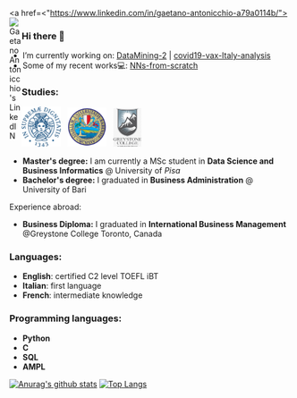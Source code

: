 
<a href=<"https://www.linkedin.com/in/gaetano-antonicchio-a79a0114b/">
  <img align="left" alt="Gaetano Antonicchio's LinkedIN" width="22px" src="https://raw.githubusercontent.com/peterthehan/peterthehan/master/assets/linkedin.svg" />
</a>

### Hi there 👋

-  I’m currently working on:
   [DataMining-2](https://github.com/samucucchi/DataMining-2.git) | [covid19-vax-Italy-analysis](https://github.com/AlexPasqua/covid19-vax-Italy-analysis.git)
-  Some of my recent works💻:
   [NNs-from-scratch](https://github.com/gaetanoantonicchio/NNs-from-scratch)

<!--
**gaetanoantonicchio/gaetanoantonicchio** is a ✨ _special_ ✨ repository because its `README.md` (this file) appears on your GitHub profile.

Here are some ideas to get you started:

-  I’m currently working on https://github.com/samucucchi/DataMining-2.git
- 🌱 I’m currently learning ...
- 👯 I’m looking to collaborate on ...
- 🤔 I’m looking for help with ...
- 💬 Ask me about ...
- 📫 How to reach me: ...
- 😄 Pronouns: ...
- ⚡ Fun fact: ...
-->

### Studies:
<img width=70px src="unipi_logo.png" /> &nbsp; <img width=70px src="uniba_logo.png" /> &nbsp; <img width=50px src="greystone_logo.jpg" /> &nbsp; 
* **Master's degree:** I am currently a MSc student in **Data Science and Business Informatics** @ University of _Pisa_
* **Bachelor's degree:** I graduated in **Business Administration** @ University of Bari

Experience abroad: 
* **Business Diploma:** I graduated in **International Business Management** @Greystone College Toronto, Canada

### Languages:
 * **English**: certified C2 level TOEFL iBT
 * **Italian**: first language 
 * **French**: intermediate knowledge
 
### Programming languages:
* **Python**  
* **C**
* **SQL**     
* **AMPL**

[![Anurag's github stats](https://github-readme-stats.vercel.app/api?username=gaetanoantonicchio)](https://github.com/anuraghazra/github-readme-stats)           [![Top Langs](https://github-readme-stats.vercel.app/api/top-langs/?username=gaetanoantonicchio&layout=compact)](https://github.com/anuraghazra/github-readme-stats)


